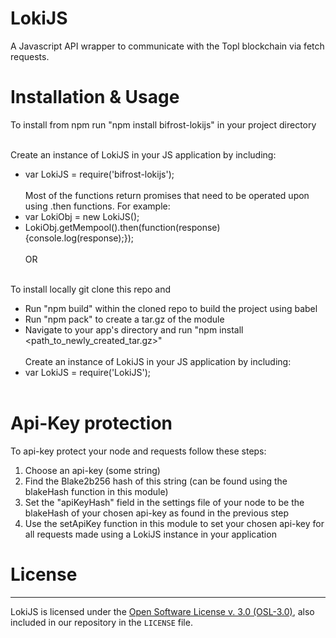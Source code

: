 # LokiJS
A Javascript API wrapper to communicate with the Topl blockchain via fetch requests.

# Installation & Usage
To install from npm run "npm install bifrost-lokijs" in your project directory<br/><br/>

Create an instance of LokiJS in your JS application by including:<br/>
* var LokiJS = require('bifrost-lokijs');<br/><br/>
Most of the functions return promises that need to be operated upon using .then functions. For example: <br/>
* var LokiObj = new LokiJS();<br/>
* LokiObj.getMempool().then(function(response){console.log(response);});<br/><br/>
OR<br/><br/>

To install locally git clone this repo and<br/>
* Run "npm build" within the cloned repo to build the project using babel<br/>
* Run "npm pack" to create a tar.gz of the module<br/>
* Navigate to your app's directory and run "npm install <path_to_newly_created_tar.gz>"<br/><br/>
Create an instance of LokiJS in your JS application by including:<br/>
* var LokiJS = require('LokiJS');<br/><br/>


# Api-Key protection
To api-key protect your node and requests follow these steps:<br/>
1. Choose an api-key (some string)<br/>
2. Find the Blake2b256 hash of this string (can be found using the blakeHash function in this module)<br/>
3. Set the "apiKeyHash" field in the settings file of your node to be the blakeHash of your chosen api-key as found in the previous step<br/>
4. Use the setApiKey function in this module to set your chosen api-key for all requests made using a LokiJS instance in your application<br/>

# License
-------
LokiJS is licensed under the
[Open Software License v. 3.0 (OSL-3.0)](https://opensource.org/licenses/OSL-3.0), also included
in our repository in the `LICENSE` file.

